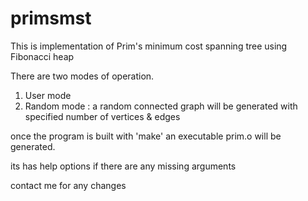 primsmst
========

This is implementation of Prim's minimum cost spanning tree using Fibonacci heap

There are two modes of operation. 
1. User mode 
2. Random mode : a random connected graph will be generated with specified number of vertices & edges

once the program is built with 'make' an executable prim.o will be generated.

its has help options if there are any missing arguments

contact me for any changes
